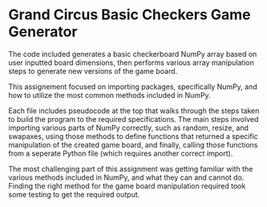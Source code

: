 # Grand Circus Basic Checkers Game Generator

The code included generates a basic checkerboard NumPy array based on user inputted board dimensions, then performs various array manipulation steps to generate new versions of the game board.

This assignement focused on importing packages, specifically NumPy, and how to utilize the most common methods included in NumPy.

Each file includes pseudocode at the top that walks through the steps taken to build the program to the required specifications. The main steps involved importing various parts of NumPy correctly, such as random, resize, and swapaxes, using those methods to define functions that returned a specific manipulation of the created game board, and finally, calling those functions from a seperate Python file (which requires another correct import).

The most challenging part of this assignment was getting familiar with the various methods included in NumPy, and what they can and cannot do. Finding the right method for the game board manipulation required took some testing to get the required output.

